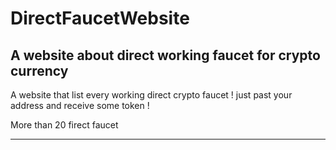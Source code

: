 # DirectFaucetWebsite
A website about direct working faucet for crypto currency
-------------------------------------------------------------------

A website that list every working direct crypto faucet !
just past your address and receive some token !

More than 20 firect faucet

-------------------------------------------------------------------
